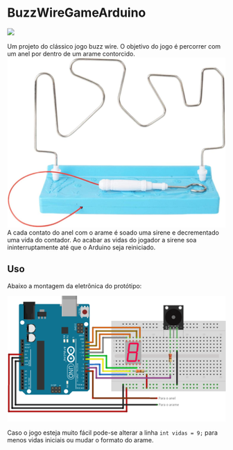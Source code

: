 # BuzzWireGameArduino
<div style="display: inline_block">
  <img src="https://img.shields.io/badge/Arduino-Uno-blue">
</div>

Um projeto do clássico jogo buzz wire.
O objetivo do jogo é percorrer com um anel por dentro de um arame contorcido.
![prototype](img/prototype.jpg)
A cada contato do anel com o arame é soado uma sirene e decrementado uma vida do contador.
Ao acabar as vidas do jogador a sirene soa ininterruptamente até que o Arduino seja reiniciado.

## Uso
Abaixo a montagem da eletrônica do protótipo:

![buzz-wire](img/buzz-wire.png)

Caso o jogo esteja muito fácil pode-se alterar a linha ```int vidas = 9;``` para menos vidas iniciais ou mudar o formato do arame.
